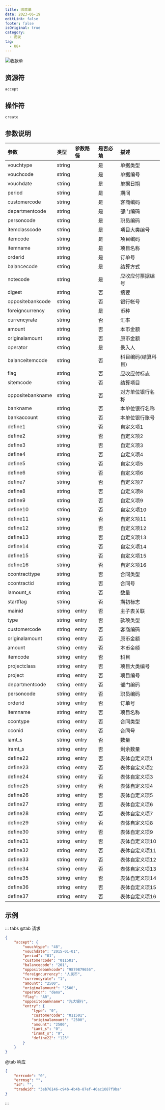 ```yaml
---
title: 收款单
date: 2023-06-19
editLink: false
footer: false
isOriginal: true
category:
  - 用友
tag:
  - U8+
---
```


![收款单](https://nas.ilyl.life:8092/yonyou/u8/accept.gif)

## 资源符

`accept`
  
## 操作符

`create`

## 参数说明

|参数|类型|参数路径|是否必填|描述|
|:-|:-|:-|:-|:-|
|vouchtype|string||是|单据类型|
|vouchcode|string||是|单据编号|
|vouchdate|string||是|单据日期|
|period|string||是|期间|
|customercode|string||是|客商编码|
|departmentcode|string||是|部门编码|
|personcode|string||是|职员编码|
|itemclasscode|string||是|项目大类编号|
|itemcode|string||是|项目编码|
|itemname|string||是|项目名称|
|orderid|string||是|订单号|
|balancecode|string||是|结算方式|
|notecode|string||是|应收应付票据编号|
|digest|string||否|摘要|
|oppositebankcode|string||否|银行帐号|
|foreigncurrency|string||是|币种|
|currencyrate|string||否|汇率|
|amount|string||否|本币金额|
|originalamount|string||否|原币金额|
|operator|string||是|录入人|
|balanceitemcode|string||否|科目编码(结算科目)|
|flag|string||否|应收应付标志|
|sitemcode|string||否|结算项目|
|oppositebankname|string||否|对方单位银行名称|
|bankname|string||否|本单位银行名称|
|bankaccount|string||否|本单位银行账号|
|define1|string||否|自定义项1|
|define2|string||否|自定义项2|
|define3|string||否|自定义项3|
|define4|string||否|自定义项4|
|define5|string||否|自定义项5|
|define6|string||否|自定义项6|
|define7|string||否|自定义项7|
|define8|string||否|自定义项8|
|define9|string||否|自定义项9|
|define10|string||否|自定义项10|
|define11|string||否|自定义项11|
|define12|string||否|自定义项12|
|define13|string||否|自定义项13|
|define14|string||否|自定义项14|
|define15|string||否|自定义项15|
|define16|string||否|自定义项16|
|ccontracttype|string||否|合同类型|
|ccontractid|string||否|合同号|
|iamount_s|string||否|数量|
|startflag|string||否|期初标志|
|mainid|string|entry|否|主子表关联|
|type|string|entry|否|款项类型|
|customercode|string|entry|否|客商编码|
|originalamount|string|entry|否|原币金额|
|amount|string|entry|否|本币金额|
|itemcode|string|entry|否|科目|
|projectclass|string|entry|否|项目大类编号|
|project|string|entry|否|项目编号|
|departmentcode|string|entry|否|部门编码|
|personcode|string|entry|否|职员编码|
|orderid|string|entry|否|订单号|
|itemname|string|entry|否|项目名称|
|ccontype|string|entry|否|合同类型|
|cconid|string|entry|否|合同号|
|iamt_s|string|entry|否|数量|
|iramt_s|string|entry|否|剩余数量|
|define22|string|entry|否|表体自定义项1|
|define23|string|entry|否|表体自定义项2|
|define24|string|entry|否|表体自定义项3|
|define25|string|entry|否|表体自定义项4|
|define26|string|entry|否|表体自定义项5|
|define27|string|entry|否|表体自定义项6|
|define28|string|entry|否|表体自定义项7|
|define29|string|entry|否|表体自定义项8|
|define30|string|entry|否|表体自定义项9|
|define31|string|entry|否|表体自定义项10|
|define32|string|entry|否|表体自定义项11|
|define33|string|entry|否|表体自定义项12|
|define34|string|entry|否|表体自定义项13|
|define35|string|entry|否|表体自定义项14|
|define36|string|entry|否|表体自定义项15|
|define37|string|entry|否|表体自定义项16|

## 示例

::: tabs
@tab 请求

```json
{
    "accept": {
        "vouchtype": "48",
        "vouchdate": "2015-01-01",
        "period": "01",
        "customercode": "011501",
        "balancecode": "201",
        "oppositebankcode": "9879879656",
        "foreigncurrency": "人民币",
        "currencyrate": "1",
        "amount": "2500",
        "originalamount": "2500",
        "operator": "demo",
        "flag": "AR",
        "oppositebankname": "光大银行",
        "entry": {
            "type": "0",
            "customercode": "011501",
            "originalamount": "2500",
            "amount": "2500",
            "iamt_s": "0",
            "iramt_s": "0",
            "define22": "123"
        }
    }
}
```

@tab 响应

```json
{
    "errcode": "0",
    "errmsg": "",
    "id": "",
    "tradeid": "3eb76146-c94b-4b4b-87ef-40ac1087f9ba"
}
```

:::
